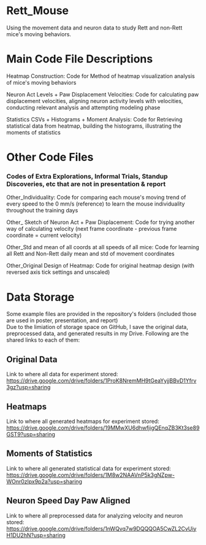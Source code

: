 # Rett_Mouse
Using the movement data and neuron data to study Rett and non-Rett mice's moving behaviors.

# Main Code File Descriptions
Heatmap Construction: Code for Method of heatmap visualization analysis of mice's moving behaviors

Neuron Act Levels + Paw Displacement Velocities: Code for calculating paw displacement velocities, aligning neuron activity levels with velocities, conducting relevant analysis and attempting modeling phase

Statistics CSVs + Histograms + Moment Analysis: Code for Retrieving statistical data from heatmap, building the histograms, illustrating the moments of statistics

# Other Code Files 
### Codes of Extra Explorations, Informal Trials, Standup Discoveries, etc that are not in presentation & report

Other_Individuality: Code for comparing each mouse's moving trend of every speed to the 0 mm/s (reference) to learn the mouse individuality throughout the training days

Other_ Sketch of Neuron Act + Paw Displacement: Code for trying another way of calculating velocity (next frame coordinate - previous frame coordinate = current velocity)

Other_Std and mean of all coords at all speeds of all mice: Code for learning all Rett and Non-Rett daily mean and std of movement coordinates

Other_Original Design of Heatmap: Code for original heatmap design (with reversed axis tick settings and unscaled)

# Data Storage
Some example files are provided in the repository's folders (included those are used in poster, presentation, and report)
<br>
Due to the limiation of storage space on GitHub, I save the original data, preprocessed data, and generated results in my Drive. Following are the shared links to each of them:

## Original Data
Link to where all data for experiment stored: https://drive.google.com/drive/folders/1ProK8NremMH9tGeaYyjjBBvD1Yfrv3gz?usp=sharing

## Heatmaps
Link to where all generated heatmaps for experiment stored: https://drive.google.com/drive/folders/19MMwXU6dhwfjigQEnqZB3Kt3se89GST9?usp=sharing

## Moments of Statistics
Link to where all generated statistical data for experiment stored: https://drive.google.com/drive/folders/1M8w2NAAVnP5k3gNZpw-WOnr0zlpx9p2a?usp=sharing

## Neuron Speed Day Paw Aligned
Link to where all preprocessed data for analyzing velocity and neuron stored: https://drive.google.com/drive/folders/1nWQvq7w9DQQQOA5CwZL2CvUiyH1DU2hN?usp=sharing
